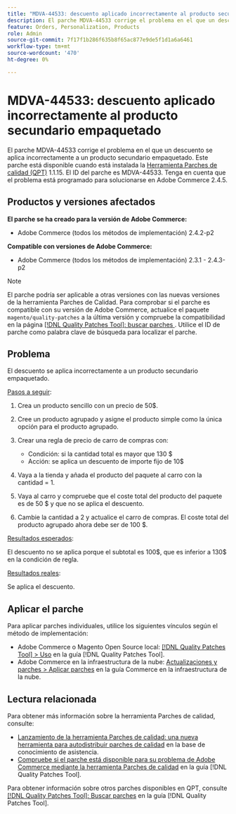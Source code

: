 ```yaml
---
title: "MDVA-44533: descuento aplicado incorrectamente al producto secundario empaquetado"
description: El parche MDVA-44533 corrige el problema en el que un descuento se aplica incorrectamente a un producto secundario empaquetado. Este parche está disponible cuando está instalada la [Quality Patches Tool (QPT)](https://experienceleague.adobe.com/es/docs/commerce-knowledge-base/kb/announcements/commerce-announcements/magento-quality-patches-released-new-tool-to-self-serve-quality-patches) 1.1.15. El ID del parche es MDVA-44533. Tenga en cuenta que el problema está programado para solucionarse en Adobe Commerce 2.4.5.
feature: Orders, Personalization, Products
role: Admin
source-git-commit: 7f17f1b286f635b8f65ac877e9de5f1d1a6a6461
workflow-type: tm+mt
source-wordcount: '470'
ht-degree: 0%

---
```


# MDVA-44533: descuento aplicado incorrectamente al producto secundario empaquetado

El parche MDVA-44533 corrige el problema en el que un descuento se aplica incorrectamente a un producto secundario empaquetado. Este parche está disponible cuando está instalada la [Herramienta Parches de calidad (QPT)](https://experienceleague.adobe.com/es/docs/commerce-knowledge-base/kb/announcements/commerce-announcements/magento-quality-patches-released-new-tool-to-self-serve-quality-patches) 1.1.15. El ID del parche es MDVA-44533. Tenga en cuenta que el problema está programado para solucionarse en Adobe Commerce 2.4.5.

## Productos y versiones afectados

**El parche se ha creado para la versión de Adobe Commerce:**

* Adobe Commerce (todos los métodos de implementación) 2.4.2-p2

**Compatible con versiones de Adobe Commerce:**

* Adobe Commerce (todos los métodos de implementación) 2.3.1 - 2.4.3-p2

>[!NOTE]
>
>El parche podría ser aplicable a otras versiones con las nuevas versiones de la herramienta Parches de Calidad. Para comprobar si el parche es compatible con su versión de Adobe Commerce, actualice el paquete `magento/quality-patches` a la última versión y compruebe la compatibilidad en la página [[!DNL Quality Patches Tool]: buscar parches ](https://experienceleague.adobe.com/es/docs/commerce-knowledge-base/kb/announcements/commerce-announcements/magento-quality-patches-released-new-tool-to-self-serve-quality-patches). Utilice el ID de parche como palabra clave de búsqueda para localizar el parche.

## Problema

El descuento se aplica incorrectamente a un producto secundario empaquetado.

<u>Pasos a seguir</u>:

1. Crea un producto sencillo con un precio de 50$.
1. Cree un producto agrupado y asigne el producto simple como la única opción para el producto agrupado.
1. Crear una regla de precio de carro de compras con:

   * Condición: si la cantidad total es mayor que 130 $
   * Acción: se aplica un descuento de importe fijo de 10$

1. Vaya a la tienda y añada el producto del paquete al carro con la cantidad = 1.
1. Vaya al carro y compruebe que el coste total del producto del paquete es de 50 $ y que no se aplica el descuento.
1. Cambie la cantidad a 2 y actualice el carro de compras. El coste total del producto agrupado ahora debe ser de 100 $.

<u>Resultados esperados</u>:

El descuento no se aplica porque el subtotal es 100\$, que es inferior a 130\$ en la condición de regla.

<u>Resultados reales</u>:

Se aplica el descuento.

## Aplicar el parche

Para aplicar parches individuales, utilice los siguientes vínculos según el método de implementación:

* Adobe Commerce o Magento Open Source local: [[!DNL Quality Patches Tool] > Uso](/help/tools/quality-patches-tool/usage.md) en la guía [!DNL Quality Patches Tool].
* Adobe Commerce en la infraestructura de la nube: [Actualizaciones y parches > Aplicar parches](https://experienceleague.adobe.com/docs/commerce-cloud-service/user-guide/develop/upgrade/apply-patches.html?lang=es) en la guía Commerce en la infraestructura de la nube.

## Lectura relacionada

Para obtener más información sobre la herramienta Parches de calidad, consulte:

* [Lanzamiento de la herramienta Parches de calidad: una nueva herramienta para autodistribuir parches de calidad](https://experienceleague.adobe.com/es/docs/commerce-knowledge-base/kb/announcements/commerce-announcements/magento-quality-patches-released-new-tool-to-self-serve-quality-patches) en la base de conocimiento de asistencia.
* [Compruebe si el parche está disponible para su problema de Adobe Commerce mediante la herramienta Parches de calidad](/help/tools/quality-patches-tool/patches-available-in-qpt/check-patch-for-magento-issue-with-magento-quality-patches.md) en la guía [!DNL Quality Patches Tool].

Para obtener información sobre otros parches disponibles en QPT, consulte [[!DNL Quality Patches Tool]: Buscar parches](https://experienceleague.adobe.com/tools/commerce-quality-patches/index.html?lang=es) en la guía [!DNL Quality Patches Tool].
